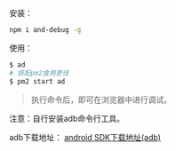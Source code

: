 安装：

```bash
npm i and-debug -g
```

使用：

```bash
$ ad
# 搭配pm2食用更佳
$ pm2 start ad
```

> 执行命令后，即可在浏览器中进行调试。



注意：自行安装adb命令行工具。

adb下载地址： [android SDK下载地址(adb)](https://developer.android.com/studio/releases/platform-tools?hl=zh-cn)






